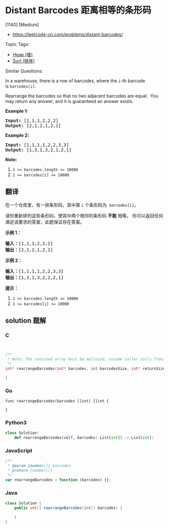 # Distant Barcodes 距离相等的条形码

[1140] [Medium]

- https://leetcode-cn.com/problems/distant-barcodes/

Topic Tags:

- [Heap (堆)](https://leetcode-cn.com/tag/heap/)
- [Sort (排序)](https://leetcode-cn.com/tag/sort/)

Similar Questions:

In a warehouse, there is a row of barcodes, where the `i`\-th barcode is `barcodes[i]`.

Rearrange the barcodes so that no two adjacent barcodes are equal.  You may return any answer, and it is guaranteed an answer exists.

**Example 1:**

<pre><strong>Input: </strong><span id="example-input-1-1">[1,1,1,2,2,2]</span>
<strong>Output: </strong><span id="example-output-1">[2,1,2,1,2,1]</span>
</pre>

**Example 2:**

<pre><strong>Input: </strong><span id="example-input-2-1">[1,1,1,1,2,2,3,3]</span>
<strong>Output: </strong><span id="example-output-2">[1,3,1,3,2,1,2,1]</span></pre>

**Note:**

1.  `1 <= barcodes.length <= 10000`
2.  `1 <= barcodes[i] <= 10000`

## 翻译

在一个仓库里，有一排条形码，其中第 `i` 个条形码为  `barcodes[i]`。

请你重新排列这些条形码，使其中两个相邻的条形码 **不能** 相等。 你可以返回任何满足该要求的答案，此题保证存在答案。

**示例 1：**

<pre><strong>输入：</strong>[1,1,1,2,2,2]
<strong>输出：</strong>[2,1,2,1,2,1]
</pre>

**示例 2：**

<pre><strong>输入：</strong>[1,1,1,1,2,2,3,3]
<strong>输出：</strong>[1,3,1,3,2,1,2,1]</pre>

**提示：**

1.  `1 <= barcodes.length <= 10000`
2.  `1 <= barcodes[i] <= 10000`

## solution 题解

### C

```c


/**
 * Note: The returned array must be malloced, assume caller calls free().
 */
int* rearrangeBarcodes(int* barcodes, int barcodesSize, int* returnSize){

}


```

### Go

```golang
func rearrangeBarcodes(barcodes []int) []int {

}
```

### Python3

```python
class Solution:
    def rearrangeBarcodes(self, barcodes: List[int]) -> List[int]:

```

### JavaScript

```javascript
/**
 * @param {number[]} barcodes
 * @return {number[]}
 */
var rearrangeBarcodes = function (barcodes) {};
```

### Java

```java
class Solution {
    public int[] rearrangeBarcodes(int[] barcodes) {

    }
}
```
